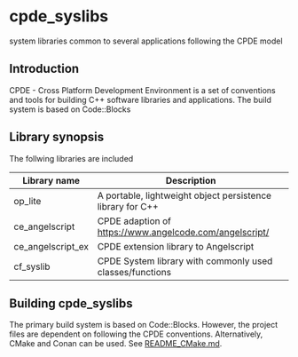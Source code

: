 ﻿# cpde_syslibs
system libraries common to several applications following the CPDE model

## Introduction
CPDE - Cross Platform Development Environment is a set of conventions and tools for building C++ software libraries
and applications. The build system is based on Code::Blocks

## Library synopsis

The follwing libraries are included

| Library name          | Description                     |
| --------------------- | ------------------------------  |
| op_lite               |  A portable, lightweight object persistence library for C++ |
| ce_angelscript        |  CPDE adaption of https://www.angelcode.com/angelscript/ |
| ce_angelscript_ex     |  CPDE extension library to  Angelscript |
| cf_syslib             |  CPDE System library with commonly used classes/functions |

## Building cpde_syslibs
The primary build system is based on Code::Blocks. However, the project files are dependent on following the CPDE conventions.
Alternatively, CMake and Conan can be used. See [README_CMake.md](./buildsystem/README_CMake.md).

